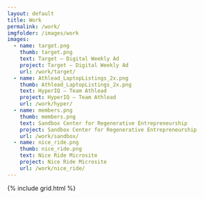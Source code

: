 ```yaml
---
layout: default
title: Work
permalink: /work/
imgfolder: /images/work
images:
  - name: target.png
    thumb: target.png
    text: Target – Digital Weekly Ad
    project: Target – Digital Weekly Ad
    url: /work/target/
  - name: Athlead_LaptopListings_2x.png
    thumb: Athlead_LaptopListings_2x.png
    text: HyperIQ – Team Athlead
    project: HyperIQ – Team Athlead
    url: /work/hyper/
  - name: members.png
    thumb: members.png
    text: Sandbox Center for Regenerative Entrepreneurship
    project: Sandbox Center for Regenerative Entrepreneurship
    url: /work/sandbox/
  - name: nice_ride.png
    thumb: nice_ride.png
    text: Nice Ride Microsite
    project: Nice Ride Microsite
    url: /work/nice_ride/
---
```


{% include grid.html %}

<!-- http://christianspecht.de/2014/03/08/generating-an-image-gallery-with-jekyll-and-lightbox2/ -->